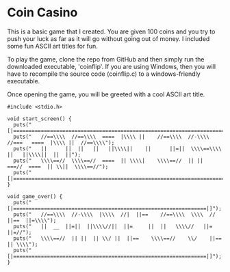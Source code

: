 # Coin Casino
This is a basic game that I created. You are given 100 coins and you try to push your luck as far as it will go without going out of money. I included some fun ASCII art titles for fun.

To play the game, clone the repo from GitHub and then simply run the downloaded executable, 'coinflip'.
If you are using Windows, then you will have to recompile the source code (coinflip.c) to a windows-friendly executable.

Once opening the game, you will be greeted with a cool ASCII art title.

```
#include <stdio.h>

void start_screen() {
  puts("[|=================================================================================|]");
  puts("   //==\\\\  //==\\\\  ====  |\\\\ ||    //==\\\\  //-\\\\  //===   ====  |\\\\ ||  //==\\\\");
  puts("   ||      ||  ||   ||   ||\\\\||    ||      ||=||  \\\\==\\\\   ||   ||\\\\||  ||  ||");
  puts("   \\\\==//  \\\\==//  ====  || \\\\|    \\\\==//  || ||   ===//  ====  || \\||  \\\\==//");
  puts("[|=================================================================================|]");
}

void game_over() {
  puts("[|===============================================================|]");
  puts("   //==\\\\  //-\\\\  |\\\\  //|  ||==    //==\\\\  \\\\  //  ||==  ||=\\\\");
  puts("   ||  __  ||=||  ||\\\\//||  ||=     ||  ||   \\\\//   ||=   ||=//");
  puts("   \\\\==//  || ||  || \\/ ||  ||==    \\\\==//    \\/    ||==  || \\\\");
  puts("[|===============================================================|]");
}

```
